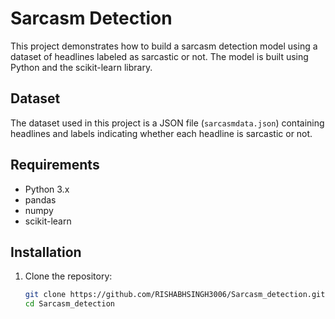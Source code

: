 # Sarcasm Detection

This project demonstrates how to build a sarcasm detection model using a dataset of headlines labeled as sarcastic or not. The model is built using Python and the scikit-learn library.

## Dataset

The dataset used in this project is a JSON file (`sarcasmdata.json`) containing headlines and labels indicating whether each headline is sarcastic or not.

## Requirements

- Python 3.x
- pandas
- numpy
- scikit-learn

## Installation

1. Clone the repository:
   ```bash
   git clone https://github.com/RISHABHSINGH3006/Sarcasm_detection.git
   cd Sarcasm_detection
